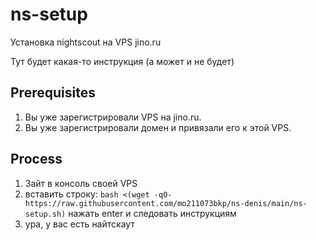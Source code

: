 # ns-setup
Установка nightscout на VPS jino.ru

Тут будет какая-то инструкция (а может и не будет)

## Prerequisites
1. Вы уже зарегистрировали VPS на jino.ru.
2. Вы уже зарегистрировали домен и привязали его к этой VPS.

## Process
1. Зайт в консоль своей VPS
2. вставить строку: `bash <(wget -qO- https://raw.githubusercontent.com/mo211073bkp/ns-denis/main/ns-setup.sh)` нажать enter и следовать инструкциям
3. ура, у вас есть найтскаут
